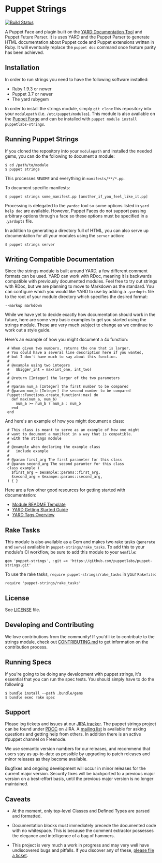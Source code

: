 Puppet Strings
=============
[![Build Status](https://travis-ci.org/puppetlabs/puppetlabs-strings.png?branch=master)](https://travis-ci.org/puppetlabs/puppetlabs-strings)

A Puppet Face and plugin built on the [YARD Documentation Tool](http://yardoc.org/) and Puppet Future Parser.
It is uses YARD and the Puppet Parser to generate HTML documentation about
Puppet code and Puppet extensions written in Ruby. It will eventually replace
the `puppet doc` command once feature parity has been achieved.

Installation
------------
In order to run strings you need to have the following software installed:

  * Ruby 1.9.3 or newer
  * Puppet 3.7 or newer
  * The yard rubygem

In order to install the strings module, simply `git clone` this repository into
your `modulepath` (i.e. `/etc/puppet/modules`). This module is also available
on the [Puppet Forge](https://forge.puppetlabs.com/puppetlabs/strings) and can be installed with `puppet module install puppetlabs-strings`.

Running Puppet Strings
-----
If you cloned the repository into your `modulepath` and installed the needed
gems, you can do the following to document a module:

    $ cd /path/to/module
    $ puppet strings

This processes `README` and everything in `manifests/**/*.pp`.

To document specific manifests:

    $ puppet strings some_manifest.pp [another_if_you_feel_like_it.pp]

Processing is delegated to the `yardoc` tool so some options listed in `yard help doc` are available.
However, Puppet Faces do not support passing arbitrary options through a face so these options must be specified in a `.yardopts` file.

In addition to generating a directory full of HTML, you can also serve up
documentation for all your modules using the `server` action:

    $ puppet strings server

Writing Compatible Documentation
-----
Since the strings module is built around YARD, a few different comment formats can be used.
YARD can work with RDoc, meaning it is backwards compatible with previously documented modules.
Feel free to try out strings with RDoc, but we are planning to move to Markdown as the standard.
You can configure which you would like YARD to use by adding a `.yardopts` file to the root of
your module directory which specifies the desired format:

    --markup markdown

While we have yet to decide exactly how documentation should work in the future, here are some
very basic examples to get you started using the strings module. These are very much subject
to change as we continue to work out a style guide.

Here's an example of how you might document a 4x function:

     # When given two numbers, returns the one that is larger.
     # You could have a several line description here if you wanted,
     # but I don't have much to say about this function.
     #
     # @example using two integers
     #   $bigger_int = max(int_one, int_two)
     #
     # @return [Integer] the larger of the two parameters
     #
     # @param num_a [Integer] the first number to be compared
     # @param num_b [Integer] the second number to be compared
     Puppet::Functions.create_function(:max) do
       def max(num_a, num_b)
         num_a >= num_b ? num_a : num_b
       end
     end

And here's an example of how you might document a class:

     # This class is meant to serve as an example of how one might
     # want to document a manifest in a way that is compatible.
     # with the strings module
     #
     # @example when declaring the example class
     #   include example
     #
     # @param first_arg The first parameter for this class
     # @param second_arg The second paramter for this class
     class example (
       $first_arg = $example::params::first_arg,
       $second_arg = $exampe::params::second_arg,
     ) { }

Here are a few other good resources for getting started with documentation:

  * [Module README Template](https://docs.puppetlabs.com/puppet/latest/reference/modules_documentation.html)
  * [YARD Getting Started Guide](http://www.rubydoc.info/gems/yard/file/docs/GettingStarted.md)
  * [YARD Tags Overview](http://www.rubydoc.info/gems/yard/file/docs/Tags.md)

Rake Tasks
-----

This module is also available as a Gem and makes two rake tasks (`generate` and `serve`) available in `puppet-strings/rake_tasks`. To add this to your module's CI workflow, be sure to add this module to your `Gemfile`:

    gem 'puppet-strings', :git => 'https://github.com/puppetlabs/puppet-strings.git'

To use the rake tasks, `require puppet-strings/rake_tasks` in your `Rakefile`:

    require 'puppet-strings/rake_tasks'

License
-----
See [LICENSE](https://github.com/puppetlabs/puppetlabs-strings/blob/master/LICENSE) file.

Developing and Contributing
-----

We love contributions from the community! If you'd like to contribute to the strings module,
check out [CONTRIBUTING.md](https://github.com/puppetlabs/puppetlabs-strings/blob/master/CONTRIBUTING.md) to get information on the contribution process.

Running Specs
-----

If you're going to be doing any development with puppet strings, it's essential
that you can run the spec tests. You should simply have to do the following:

    $ bundle install --path .bundle/gems
    $ bundle exec rake spec

Support
-----
Please log tickets and issues at our [JIRA tracker](http://tickets.puppetlabs.com). The
puppet strings project can be found under [PDOC](https://tickets.puppetlabs.com/browse/PDOC) on JIRA.
A [mailing list](https://groups.google.com/forum/?fromgroups#!forum/puppet-users) is
available for asking questions and getting help from others. In addition there
is an active #puppet channel on Freenode.

We use semantic version numbers for our releases, and recommend that users stay
as up-to-date as possible by upgrading to patch releases and minor releases as
they become available.

Bugfixes and ongoing development will occur in minor releases for the current
major version. Security fixes will be backported to a previous major version on
a best-effort basis, until the previous major version is no longer maintained.

Caveats
-------

  - At the moment, only top-level Classes and Defined Types are parsed and formatted.

  - Documentation blocks must immediately precede the documented code with no whitespace.
    This is because the comment extractor possesses the elegance and intelligence of a bag of hammers.

  - This project is very much a work in progress and may very well have undiscovered bugs and pitfalls.
    If you discover any of these, [please file a ticket](https://tickets.puppetlabs.com/browse/PDOC).

